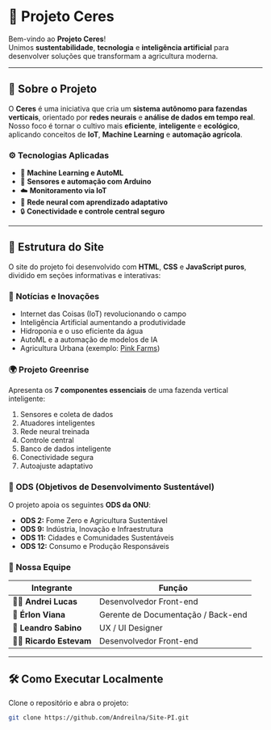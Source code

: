 # 🌱 Projeto Ceres

Bem-vindo ao **Projeto Ceres**!  
Unimos **sustentabilidade**, **tecnologia** e **inteligência artificial** para desenvolver soluções que transformam a agricultura moderna.

---

## 🚀 Sobre o Projeto

O **Ceres** é uma iniciativa que cria um **sistema autônomo para fazendas verticais**, orientado por **redes neurais** e **análise de dados em tempo real**.  
Nosso foco é tornar o cultivo mais **eficiente**, **inteligente** e **ecológico**, aplicando conceitos de **IoT**, **Machine Learning** e **automação agrícola**.

### ⚙️ Tecnologias Aplicadas

- 🤖 **Machine Learning e AutoML**
- 🌿 **Sensores e automação com Arduino**
- ☁️ **Monitoramento via IoT**
- 🧠 **Rede neural com aprendizado adaptativo**
- 🔒 **Conectividade e controle central seguro**

---

## 🧩 Estrutura do Site

O site do projeto foi desenvolvido com **HTML**, **CSS** e **JavaScript puros**, dividido em seções informativas e interativas:

### 📰 Notícias e Inovações
- Internet das Coisas (IoT) revolucionando o campo  
- Inteligência Artificial aumentando a produtividade  
- Hidroponia e o uso eficiente da água  
- AutoML e a automação de modelos de IA  
- Agricultura Urbana (exemplo: [Pink Farms](https://pinkfarms.com.br/))

### 🌍 Projeto Greenrise
Apresenta os **7 componentes essenciais** de uma fazenda vertical inteligente:

1. Sensores e coleta de dados  
2. Atuadores inteligentes  
3. Rede neural treinada  
4. Controle central  
5. Banco de dados inteligente  
6. Conectividade segura  
7. Autoajuste adaptativo  

### 🎯 ODS (Objetivos de Desenvolvimento Sustentável)

O projeto apoia os seguintes **ODS da ONU**:

- **ODS 2:** Fome Zero e Agricultura Sustentável  
- **ODS 9:** Indústria, Inovação e Infraestrutura  
- **ODS 11:** Cidades e Comunidades Sustentáveis  
- **ODS 12:** Consumo e Produção Responsáveis  

### 👥 Nossa Equipe

| Integrante | Função |
|-------------|--------|
| 👨‍💻 **Andrei Lucas** | Desenvolvedor Front-end |
| 📑 **Érlon Viana** | Gerente de Documentação / Back-end |
| 📱 **Leandro Sabino** | UX / UI Designer |
| 👨‍💻 **Ricardo Estevam** | Desenvolvedor Front-end |

---

## 🛠️ Como Executar Localmente

Clone o repositório e abra o projeto:

```bash
git clone https://github.com/Andreilna/Site-PI.git

